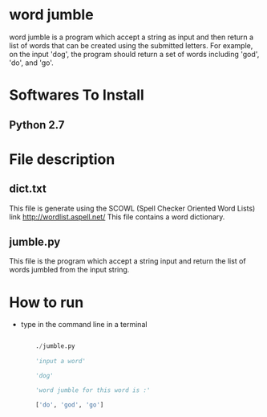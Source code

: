 word jumble
===========

word jumble is a program which accept a string as input and then return a list of words that can be created using the submitted letters.
For example, on the input 'dog', the program should return a set of words including 'god', 'do', and 'go'.

# Softwares To Install

## Python 2.7

# File description

## dict.txt
This file is generate using the SCOWL (Spell Checker Oriented Word Lists) link http://wordlist.aspell.net/
This file contains a word dictionary.

## jumble.py
This file is the program which accept a string input and return the list of words jumbled from the input string.

# How to run

* type in the command line in a terminal

    ``` python

        ./jumble.py
        
        'input a word'

        'dog'

        'word jumble for this word is :'

        ['do', 'god', 'go']

    ``` 
